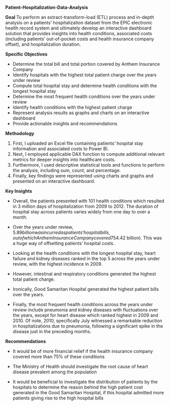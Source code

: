 **Patient-Hospitalization-Data-Analysis**

**Goal**
To perform an extract-transform-load (ETL) process and in-depth analysis on a patients’ hospitalization dataset from the EPIC electronic health record system and ultimately develop an interactive dashboard solution that provides insights into health conditions, associated costs (including patients’ out-of-pocket costs and health insurance company offset), and hospitalization duration.

**Specific Objectives**

+ Determine the total bill and total portion covered by Anthem Insurance Company
+ Identify hospitals with the highest total patient charge over the years under review
+ Compute total hospital stay and determine health conditions with the longest hospital stay
+ Determine the most frequent health conditions over the years under review
+ Identify health conditions with the highest patient charge
+ Represent analysis results as graphs and charts on an interactive dashboard
+ Provide actionable insights and recommendations

**Methodology**

1. First, I uploaded an Excel file containing patients’ hospital stay information and associated costs to Power BI. 
2. Next, I employed applicable DAX function to compute additional relevant metrics for deeper insights into healthcare costs.
3. Furthermore, I used descriptive statistical tools and functions to perform the analysis, including sum, count, and percentage.
4. Finally, key findings were represented using charts and graphs and presented on an interactive dashboard.

**Key Insights**

+ Overall, the patients presented with 101 health conditions which resulted in 3 million days of hospitalization from 2009 to 2012. The duration of hospital stay across patients varies widely from one day to over a month.

+ Over the years under review, $5.89 billion was incurred as patients’ hospital bills, out of which Anthem Insurance Company covered 75%($4.42 billion). This was a huge way of offsetting patients’ hospital costs.

+ Looking at the health conditions with the longest hospital stay, heart failure and kidney diseases ranked in the top 5 across the years under review, with the highest incidence in 2009.
  
+ However, intestinal and respiratory conditions generated the highest total patient charge.

+ Ironically, Good Samaritan Hospital generated the highest patient bills over the years.

* Finally, the most frequent health conditions across the years under review include pneumonia and kidney diseases with fluctuations over the years, except for heart disease which ranked highest in 2009 and 2010. Of note, 2010, specifically July witnessed a remarkable reduction in hospitalizations due to pneumonia, following a significant spike in the disease just in the preceding months.

**Recommendations**

+ It would be of more financial relief if the health insurance company covered more than 75% of these conditions

+ The Ministry of Health should investigate the root cause of heart disease prevalent among the population

+ It would be beneficial to investigate the distribution of patients by the hospitals to determine the reason behind the high patient cost generated in the Good Samaritan Hospital, if this hospital admitted more patients giving rise to the high hospital bills
